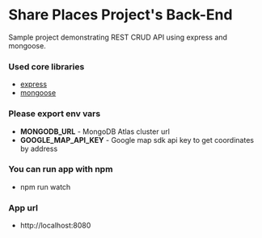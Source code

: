 # Share Places Project's Back-End

Sample project demonstrating REST CRUD API using express and mongoose.

### Used core libraries
- [express](https://expressjs.com/)
- [mongoose](https://mongoosejs.com/)

### Please export env vars
- **MONGODB_URL** - MongoDB Atlas cluster url
- **GOOGLE_MAP_API_KEY** - Google map sdk api key to get coordinates by address

### You can run app with npm
- npm run watch

### App url
- http://localhost:8080
